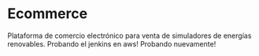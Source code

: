 # Ecommerce
Plataforma de comercio electrónico para venta de simuladores de energías renovables.
Probando el jenkins en aws!
Probando nuevamente!
